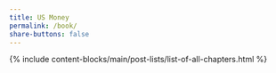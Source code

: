 ```yaml
---
title: US Money
permalink: /book/
share-buttons: false
---
```

{% include content-blocks/main/post-lists/list-of-all-chapters.html %}
